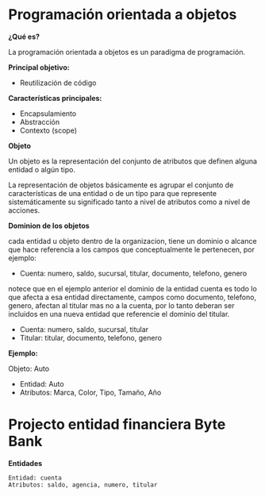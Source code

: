 # Programación orientada a objetos

**¿Qué es?**

La programación orientada a objetos es un paradigma de programación.

**Principal objetivo:**

- Reutilización de código

**Características principales:**

- Encapsulamiento
- Abstracción
- Contexto (scope)

**Objeto**

Un objeto es la representación del conjunto de atributos que definen alguna entidad o algún tipo.

La representación de objetos básicamente es agrupar el conjunto de características de una entidad o de un tipo para que
represente sistemáticamente su significado tanto a nivel de atributos como a nivel de acciones.

**Dominion de los objetos**

cada entidad u objeto dentro de la organizacion, tiene un dominio o alcance que hace referencia a los campos que conceptualmente le pertenecen, por ejemplo:

- Cuenta: numero, saldo, sucursal, titular, documento, telefono, genero

notece que en el ejemplo anterior el dominio de la entidad cuenta es todo lo que afecta a esa entidad directamente, campos como documento, telefono, genero, afectan al titular mas no a la cuenta, por lo tanto deberan ser incluidos en una nueva entidad que referencie el dominio del titular.

- Cuenta: numero, saldo, sucursal, titular
- Titular: titular, documento, telefono, genero

**Ejemplo:**

Objeto: Auto

- Entidad: Auto
- Atributos: Marca, Color, Tipo, Tamaño, Año

# Projecto entidad financiera Byte Bank

**Entidades**
	
    Entidad: cuenta
	Atributos: saldo, agencia, numero, titular

